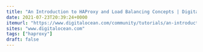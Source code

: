 ```yaml
---
title: "An Introduction to HAProxy and Load Balancing Concepts | DigitalOcean"
date: 2021-07-23T20:39:24+0000
itemurl: "https://www.digitalocean.com/community/tutorials/an-introduction-to-haproxy-and-load-balancing-concepts"
sites: "www.digitalocean.com"
tags: ["haproxy"]
draft: false
---
```

